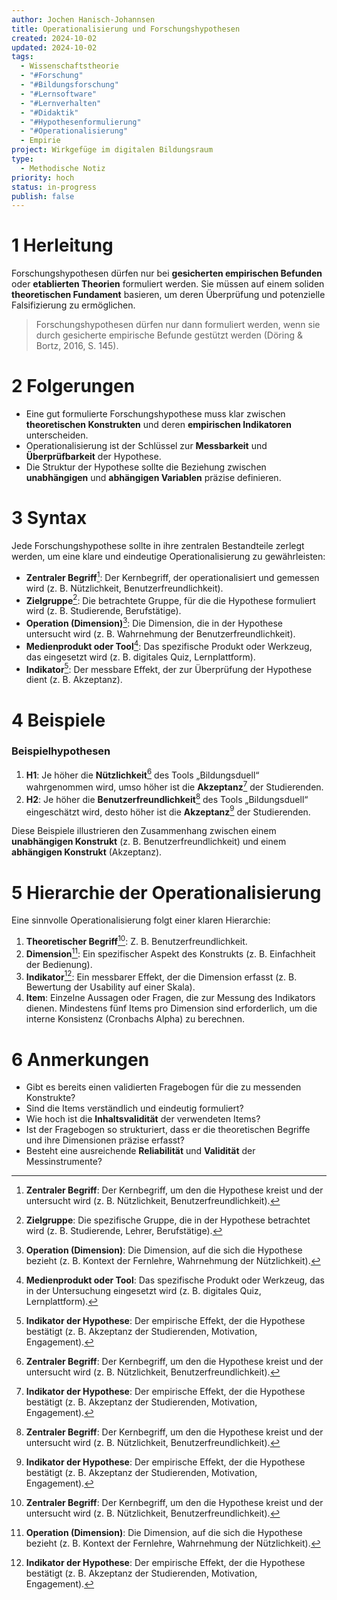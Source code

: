 ```yaml
---
author: Jochen Hanisch-Johannsen
title: Operationalisierung und Forschungshypothesen
created: 2024-10-02
updated: 2024-10-02
tags:
  - Wissenschaftstheorie
  - "#Forschung"
  - "#Bildungsforschung"
  - "#Lernsoftware"
  - "#Lernverhalten"
  - "#Didaktik"
  - "#Hypothesenformulierung"
  - "#Operationalisierung"
  - Empirie
project: Wirkgefüge im digitalen Bildungsraum
type:
  - Methodische Notiz
priority: hoch
status: in-progress
publish: false
---
```


# 1 Herleitung

Forschungshypothesen dürfen nur bei **gesicherten empirischen Befunden** oder **etablierten Theorien** formuliert werden. Sie müssen auf einem soliden **theoretischen Fundament** basieren, um deren Überprüfung und potenzielle Falsifizierung zu ermöglichen.

> Forschungshypothesen dürfen nur dann formuliert werden, wenn sie durch gesicherte empirische Befunde gestützt werden (Döring & Bortz, 2016, S. 145).

# 2 Folgerungen

- Eine gut formulierte Forschungshypothese muss klar zwischen **theoretischen Konstrukten** und deren **empirischen Indikatoren** unterscheiden.  
- Operationalisierung ist der Schlüssel zur **Messbarkeit** und **Überprüfbarkeit** der Hypothese.  
- Die Struktur der Hypothese sollte die Beziehung zwischen **unabhängigen** und **abhängigen Variablen** präzise definieren.

# 3 Syntax

Jede Forschungshypothese sollte in ihre zentralen Bestandteile zerlegt werden, um eine klare und eindeutige Operationalisierung zu gewährleisten:

- **Zentraler Begriff**[^2]: Der Kernbegriff, der operationalisiert und gemessen wird (z. B. Nützlichkeit, Benutzerfreundlichkeit).
- **Zielgruppe**[^3]: Die betrachtete Gruppe, für die die Hypothese formuliert wird (z. B. Studierende, Berufstätige).
- **Operation (Dimension)**[^4]: Die Dimension, die in der Hypothese untersucht wird (z. B. Wahrnehmung der Benutzerfreundlichkeit).
- **Medienprodukt oder Tool**[^5]: Das spezifische Produkt oder Werkzeug, das eingesetzt wird (z. B. digitales Quiz, Lernplattform).
- **Indikator**[^6]: Der messbare Effekt, der zur Überprüfung der Hypothese dient (z. B. Akzeptanz).

# 4 Beispiele

### Beispielhypothesen
1. **H1**: Je höher die **Nützlichkeit**[^2] des Tools „Bildungsduell“ wahrgenommen wird, umso höher ist die **Akzeptanz**[^6] der Studierenden.
2. **H2**: Je höher die **Benutzerfreundlichkeit**[^2] des Tools „Bildungsduell“ eingeschätzt wird, desto höher ist die **Akzeptanz**[^6] der Studierenden.

Diese Beispiele illustrieren den Zusammenhang zwischen einem **unabhängigen Konstrukt** (z. B. Benutzerfreundlichkeit) und einem **abhängigen Konstrukt** (Akzeptanz).

# 5 Hierarchie der Operationalisierung

Eine sinnvolle Operationalisierung folgt einer klaren Hierarchie:

1. **Theoretischer Begriff**[^2]: Z. B. Benutzerfreundlichkeit.
2. **Dimension**[^4]: Ein spezifischer Aspekt des Konstrukts (z. B. Einfachheit der Bedienung).
3. **Indikator**[^6]: Ein messbarer Effekt, der die Dimension erfasst (z. B. Bewertung der Usability auf einer Skala).
4. **Item**: Einzelne Aussagen oder Fragen, die zur Messung des Indikators dienen. Mindestens fünf Items pro Dimension sind erforderlich, um die interne Konsistenz (Cronbachs Alpha) zu berechnen.

# 6 Anmerkungen

- Gibt es bereits einen validierten Fragebogen für die zu messenden Konstrukte?  
- Sind die Items verständlich und eindeutig formuliert?  
- Wie hoch ist die **Inhaltsvalidität** der verwendeten Items?  
- Ist der Fragebogen so strukturiert, dass er die theoretischen Begriffe und ihre Dimensionen präzise erfasst?  
- Besteht eine ausreichende **Reliabilität** und **Validität** der Messinstrumente?  

[^2]: **Zentraler Begriff**: Der Kernbegriff, um den die Hypothese kreist und der untersucht wird (z. B. Nützlichkeit, Benutzerfreundlichkeit).  
[^3]: **Zielgruppe**: Die spezifische Gruppe, die in der Hypothese betrachtet wird (z. B. Studierende, Lehrer, Berufstätige).  
[^4]: **Operation (Dimension)**: Die Dimension, auf die sich die Hypothese bezieht (z. B. Kontext der Fernlehre, Wahrnehmung der Nützlichkeit).  
[^5]: **Medienprodukt oder Tool**: Das spezifische Produkt oder Werkzeug, das in der Untersuchung eingesetzt wird (z. B. digitales Quiz, Lernplattform).  
[^6]: **Indikator der Hypothese**: Der empirische Effekt, der die Hypothese bestätigt (z. B. Akzeptanz der Studierenden, Motivation, Engagement).
